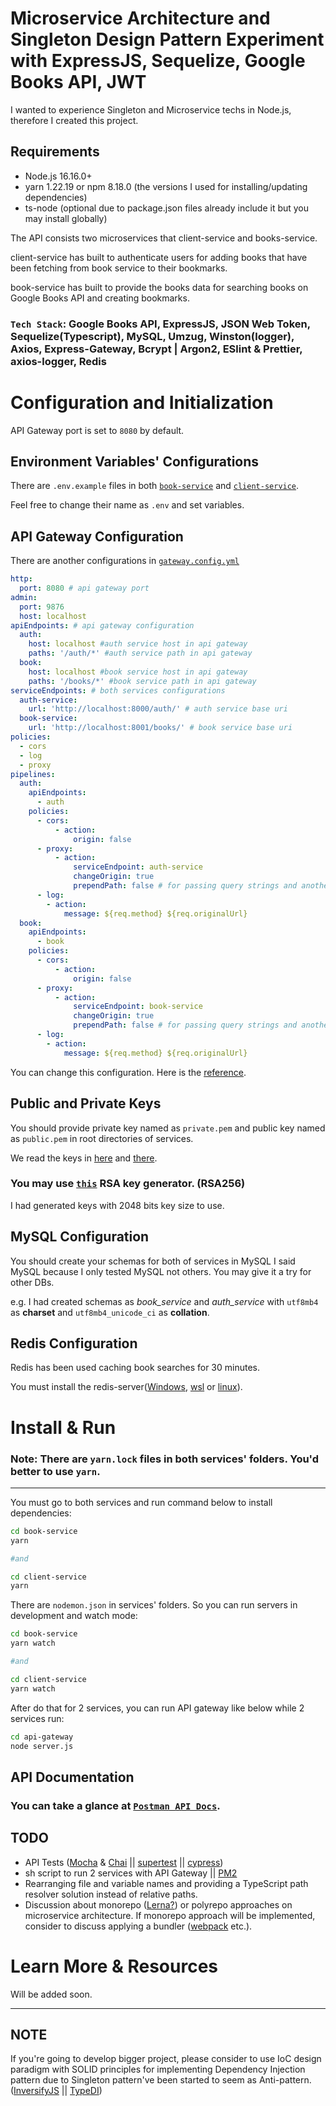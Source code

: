 # Microservice Architecture and Singleton Design Pattern Experiment with ExpressJS, Sequelize, Google Books API, JWT

I wanted to experience Singleton and Microservice techs in Node.js, therefore I created this project.


## Requirements

- Node.js 16.16.0+ 
- yarn 1.22.19 or npm 8.18.0 (the versions I used for installing/updating dependencies)
- ts-node (optional due to package.json files already include it but you may install globally)



The API consists two microservices that client-service and books-service.

client-service has built to authenticate users for adding books that have been fetching from book service to their bookmarks.

book-service has built to provide the books data for searching books on Google Books API and creating bookmarks.

### `Tech Stack`: Google Books API, ExpressJS, JSON Web Token, Sequelize(Typescript), MySQL, Umzug, Winston(logger), Axios, Express-Gateway, Bcrypt | Argon2, ESlint & Prettier, axios-logger, Redis



# Configuration and Initialization

API Gateway port is set to `8080` by default.

## Environment Variables' Configurations

There are  `.env.example` files in both [`book-service`](./book-service/.env.example) and [`client-service`](./client-service/.env.example).

Feel free to change their name as `.env` and set variables.

## API Gateway Configuration

There are another configurations in [`gateway.config.yml`](./api-gateway/config)

```yml
http:
  port: 8080 # api gateway port 
admin:
  port: 9876
  host: localhost
apiEndpoints: # api gateway configuration
  auth:
    host: localhost #auth service host in api gateway
    paths: '/auth/*' #auth service path in api gateway
  book:
    host: localhost #book service host in api gateway
    paths: '/books/*' #book service path in api gateway
serviceEndpoints: # both services configurations
  auth-service:
    url: 'http://localhost:8000/auth/' # auth service base uri
  book-service:
    url: 'http://localhost:8001/books/' # book service base uri
policies:
  - cors
  - log
  - proxy
pipelines:
  auth:
    apiEndpoints:
      - auth
    policies:
      - cors:
          - action:
              origin: false
      - proxy:
          - action:
              serviceEndpoint: auth-service 
              changeOrigin: true
              prependPath: false # for passing query strings and another nested paths
      - log:
        - action:
            message: ${req.method} ${req.originalUrl}
  book:
    apiEndpoints:
      - book
    policies:
      - cors:
          - action:
              origin: false
      - proxy:
          - action:
              serviceEndpoint: book-service 
              changeOrigin: true
              prependPath: false # for passing query strings and another nested paths
      - log:
        - action:
            message: ${req.method} ${req.originalUrl}

```

You can change this configuration. Here is the [reference](https://www.express-gateway.io/docs/).
## Public and Private Keys

You should provide private key named as `private.pem` and public key named as `public.pem` in root directories of services.

We read the keys in [here](./book-service/src/utils/ReadKeyUtils.ts) and [there](./client-service/src/utils/ReadKeyUtils.ts).

### You may use [`this`](http://travistidwell.com/jsencrypt/demo/) RSA key generator. (RSA256)
I had generated keys with 2048 bits key size to use.

## MySQL Configuration

You should create your schemas for both of services in MySQL
I said MySQL because I only tested MySQL not others. 
You may give it a try for other DBs.

e.g. I had created schemas as *book_service* and *auth_service* with `utf8mb4` as **charset** and `utf8mb4_unicode_ci` as **collation**.

## Redis Configuration

Redis has been used caching book searches for 30 minutes.

You must install the redis-server([Windows](https://github.com/microsoftarchive/redis/releases), [wsl](https://developer.redis.com/create/windows/) or [linux](https://redis.io/docs/getting-started/installation/install-redis-on-linux/)).

# Install & Run

### Note: There are `yarn.lock` files in both services' folders. You'd better to use `yarn`.

<hr>

You must go to both services and run command below to install dependencies:
```sh
cd book-service
yarn

#and

cd client-service
yarn
```

There are `nodemon.json` in services' folders. So you can run servers in development and watch mode:
```sh
cd book-service
yarn watch

#and

cd client-service
yarn watch
```

After do that for 2 services, you can run API gateway like below while 2 services run:
```sh
cd api-gateway
node server.js
```

## API Documentation

### You can take a glance at [`Postman API Docs`](https://documenter.getpostman.com/view/6383857/VUqoRyqS).


## TODO
- API Tests ([Mocha](https://mochajs.org/#getting-started) & [Chai](https://www.chaijs.com/guide/) || [supertest](https://github.com/visionmedia/supertest) || [cypress](https://docs.cypress.io/guides/getting-started/installing-cypress))
- sh script to run 2 services with API Gateway || [PM2](https://pm2.keymetrics.io/docs/usage/quick-start/)
- Rearranging file and variable names and providing a TypeScript path resolver solution instead of relative paths.
- Discussion about monorepo ([Lerna?](https://lerna.js.org/docs/getting-started)) or polyrepo approaches on microservice architecture. If monorepo approach will be implemented, consider to discuss applying a bundler ([webpack](https://webpack.js.org/concepts/) etc.).


# Learn More & Resources

Will be added soon.


<hr>


## NOTE
If you're going to develop bigger project, please consider to use IoC design paradigm with SOLID principles for implementing Dependency Injection pattern due to Singleton pattern've been started to seem as Anti-pattern.
([InversifyJS](https://github.com/inversify/InversifyJS/blob/master/wiki/readme.md) || [TypeDI](https://docs.typestack.community/typedi/v/develop/01-getting-started))

